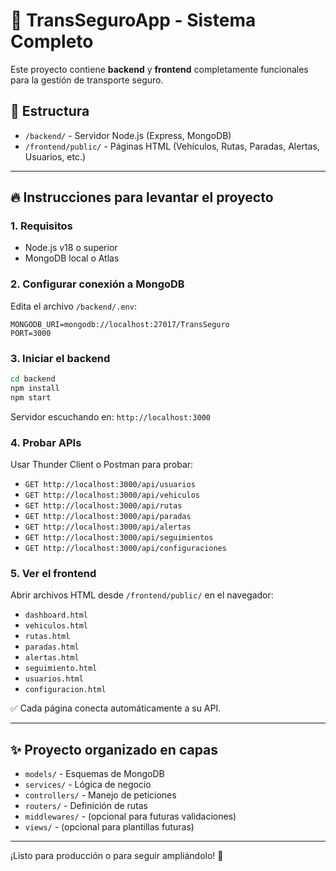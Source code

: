 
# 🚀 TransSeguroApp - Sistema Completo

Este proyecto contiene **backend** y **frontend** completamente funcionales para la gestión de transporte seguro.

## 📂 Estructura
- `/backend/` - Servidor Node.js (Express, MongoDB)
- `/frontend/public/` - Páginas HTML (Vehículos, Rutas, Paradas, Alertas, Usuarios, etc.)

---

## 🔥 Instrucciones para levantar el proyecto

### 1. Requisitos
- Node.js v18 o superior
- MongoDB local o Atlas

### 2. Configurar conexión a MongoDB
Edita el archivo `/backend/.env`:

```
MONGODB_URI=mongodb://localhost:27017/TransSeguro
PORT=3000
```

### 3. Iniciar el backend
```bash
cd backend
npm install
npm start
```

Servidor escuchando en: `http://localhost:3000`

### 4. Probar APIs
Usar Thunder Client o Postman para probar:
- `GET http://localhost:3000/api/usuarios`
- `GET http://localhost:3000/api/vehiculos`
- `GET http://localhost:3000/api/rutas`
- `GET http://localhost:3000/api/paradas`
- `GET http://localhost:3000/api/alertas`
- `GET http://localhost:3000/api/seguimientos`
- `GET http://localhost:3000/api/configuraciones`

### 5. Ver el frontend
Abrir archivos HTML desde `/frontend/public/` en el navegador:
- `dashboard.html`
- `vehiculos.html`
- `rutas.html`
- `paradas.html`
- `alertas.html`
- `seguimiento.html`
- `usuarios.html`
- `configuracion.html`

✅ Cada página conecta automáticamente a su API.

---

## ✨ Proyecto organizado en capas
- `models/` - Esquemas de MongoDB
- `services/` - Lógica de negocio
- `controllers/` - Manejo de peticiones
- `routers/` - Definición de rutas
- `middlewares/` - (opcional para futuras validaciones)
- `views/` - (opcional para plantillas futuras)

---

¡Listo para producción o para seguir ampliándolo! 🚀
